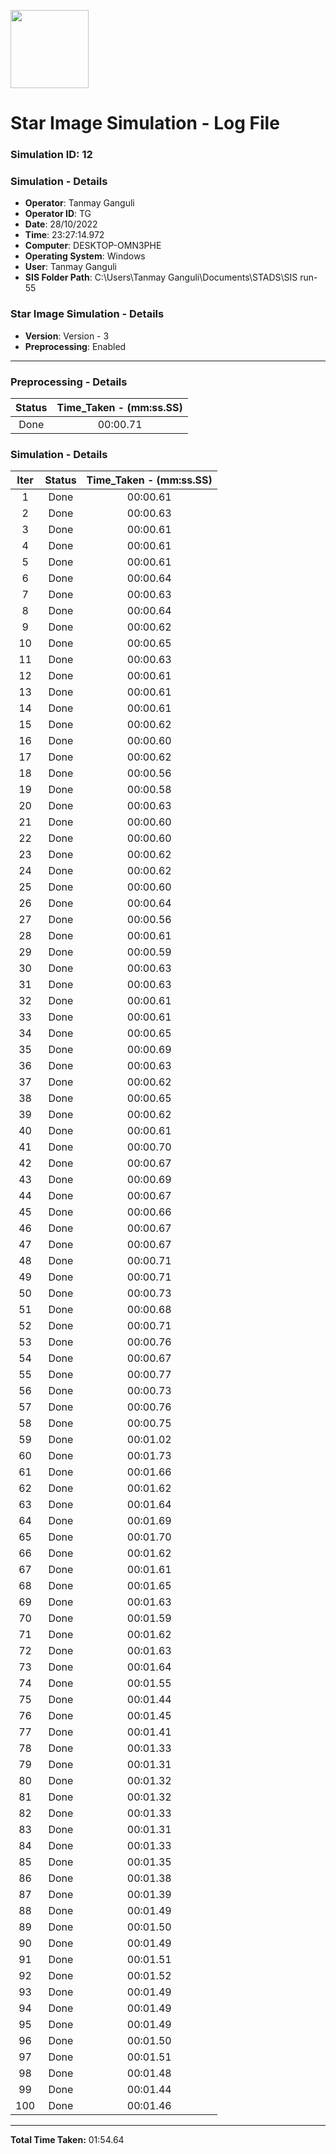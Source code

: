 [<img src="https://www.aero.iitb.ac.in/satlab/images/IITBSSP2019.png" width="125"/>](image.png)

# Star Image Simulation - Log File

### Simulation ID: 12

### Simulation - Details
* **Operator**: Tanmay Ganguli
* **Operator ID**: TG
* **Date**: 28/10/2022
* **Time**: 23:27:14.972
* **Computer**: DESKTOP-OMN3PHE
* **Operating System**: Windows
* **User**: Tanmay Ganguli
* **SIS Folder Path**: C:\Users\Tanmay Ganguli\Documents\STADS\SIS run-55

### Star Image Simulation - Details
* **Version**: Version - 3
* **Preprocessing**: Enabled

---

### Preprocessing - Details

|Status|Time_Taken - (mm:ss.SS)
|:---:|:---:|
|Done|00:00.71|

### Simulation - Details

|Iter|Status|Time_Taken - (mm:ss.SS)|
|:---:|:---:|:---:|
|1|Done|00:00.61|
|2|Done|00:00.63|
|3|Done|00:00.61|
|4|Done|00:00.61|
|5|Done|00:00.61|
|6|Done|00:00.64|
|7|Done|00:00.63|
|8|Done|00:00.64|
|9|Done|00:00.62|
|10|Done|00:00.65|
|11|Done|00:00.63|
|12|Done|00:00.61|
|13|Done|00:00.61|
|14|Done|00:00.61|
|15|Done|00:00.62|
|16|Done|00:00.60|
|17|Done|00:00.62|
|18|Done|00:00.56|
|19|Done|00:00.58|
|20|Done|00:00.63|
|21|Done|00:00.60|
|22|Done|00:00.60|
|23|Done|00:00.62|
|24|Done|00:00.62|
|25|Done|00:00.60|
|26|Done|00:00.64|
|27|Done|00:00.56|
|28|Done|00:00.61|
|29|Done|00:00.59|
|30|Done|00:00.63|
|31|Done|00:00.63|
|32|Done|00:00.61|
|33|Done|00:00.61|
|34|Done|00:00.65|
|35|Done|00:00.69|
|36|Done|00:00.63|
|37|Done|00:00.62|
|38|Done|00:00.65|
|39|Done|00:00.62|
|40|Done|00:00.61|
|41|Done|00:00.70|
|42|Done|00:00.67|
|43|Done|00:00.69|
|44|Done|00:00.67|
|45|Done|00:00.66|
|46|Done|00:00.67|
|47|Done|00:00.67|
|48|Done|00:00.71|
|49|Done|00:00.71|
|50|Done|00:00.73|
|51|Done|00:00.68|
|52|Done|00:00.71|
|53|Done|00:00.76|
|54|Done|00:00.67|
|55|Done|00:00.77|
|56|Done|00:00.73|
|57|Done|00:00.76|
|58|Done|00:00.75|
|59|Done|00:01.02|
|60|Done|00:01.73|
|61|Done|00:01.66|
|62|Done|00:01.62|
|63|Done|00:01.64|
|64|Done|00:01.69|
|65|Done|00:01.70|
|66|Done|00:01.62|
|67|Done|00:01.61|
|68|Done|00:01.65|
|69|Done|00:01.63|
|70|Done|00:01.59|
|71|Done|00:01.62|
|72|Done|00:01.63|
|73|Done|00:01.64|
|74|Done|00:01.55|
|75|Done|00:01.44|
|76|Done|00:01.45|
|77|Done|00:01.41|
|78|Done|00:01.33|
|79|Done|00:01.31|
|80|Done|00:01.32|
|81|Done|00:01.32|
|82|Done|00:01.33|
|83|Done|00:01.31|
|84|Done|00:01.33|
|85|Done|00:01.35|
|86|Done|00:01.38|
|87|Done|00:01.39|
|88|Done|00:01.49|
|89|Done|00:01.50|
|90|Done|00:01.49|
|91|Done|00:01.51|
|92|Done|00:01.52|
|93|Done|00:01.49|
|94|Done|00:01.49|
|95|Done|00:01.49|
|96|Done|00:01.50|
|97|Done|00:01.51|
|98|Done|00:01.48|
|99|Done|00:01.44|
|100|Done|00:01.46|

---

**Total Time Taken:** 01:54.64
